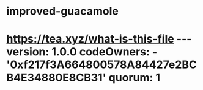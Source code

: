 # improved-guacamole
# https://tea.xyz/what-is-this-file --- version: 1.0.0 codeOwners:   - '0xf217f3A664800578A84427e2BCB4E34880E8CB31' quorum: 1
